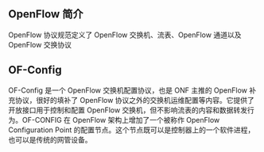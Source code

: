 ## OpenFlow 简介

OpenFlow 协议规范定义了 OpenFlow 交换机、流表、OpenFlow 通道以及 OpenFlow 交换协议

## OF-Config

OF-Config 是一个 OpenFlow 交换机配置协议，也是 ONF 主推的 OpenFlow 补充协议，很好的填补了 OpenFlow 协议之外的交换机运维配置等内容。它提供了开放接口用于控制和配置 OpenFlow 交换机，但不影响流表的内容和数据转发行为。OF-CONFIG 在 OpenFlow 架构上增加了一个被称作 OpenFlow Configuration Point 的配置节点。这个节点既可以是控制器上的一个软件进程，也可以是传统的网管设备。
